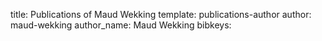 title: Publications of Maud Wekking
template: publications-author
author: maud-wekking
author_name: Maud Wekking
bibkeys: 